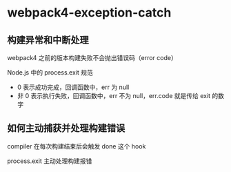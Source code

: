 # webpack4-exception-catch

## 构建异常和中断处理

webpack4 之前的版本构建失败不会抛出错误码（error code）

Node.js 中的 process.exit 规范

- 0 表示成功完成，回调函数中，err 为 null
- 非 0 表示执行失败，回调函数中，err 不为 null，err.code 就是传给 exit 的数字

## 如何主动捕获并处理构建错误

compiler 在每次构建结束后会触发 done 这个 hook

process.exit 主动处理构建报错
